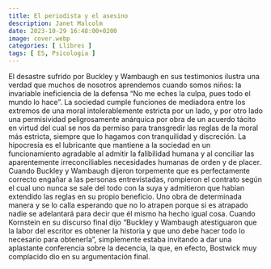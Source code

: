 ```yaml
---
title: El periodista y el asesino
description: Janet Malcolm
date: 2023-10-29 16:48:00+0200
image: cover.webp
categories: [ Llibres ]
tags: [ ES, Psicologia ]
---
```


El desastre sufrido por Buckley y Wambaugh en sus testimonios ilustra una verdad que muchos de nosotros aprendemos cuando somos niños: la invariable ineficiencia de la defensa “No me eches la culpa, pues todo el mundo lo hace”. La sociedad cumple funciones de mediadora entre los extremos de una moral intolerablemente estricta por un lado, y por otro lado una permisividad peligrosamente anárquica por obra de un acuerdo tácito en virtud del cual se nos da permiso para transgredir las reglas de la moral más estricta, siempre que lo hagamos con tranquilidad y discreción. La hipocresía es el lubricante que mantiene a la sociedad en un funcionamiento agradable al admitir la falibilidad humana y al conciliar las aparentemente irreconciliables necesidades humanas de orden y de placer. Cuando Buckley y Wambaugh dijeron torpemente que es perfectamente correcto engañar a las personas entrevistadas, rompieron el contrato según el cual uno nunca se sale del todo con la suya y admitieron que habían extendido las reglas en su propio beneficio. Uno obra de determinada manera y se lo calla esperando que no lo atrapen porque si es atrapado nadie se adelantará para decir que él mismo ha hecho igual cosa. Cuando Kornstein en su discurso final dijo “Buckley y Wambaugh atestiguaron que la labor del escritor es obtener la historia y que uno debe hacer todo lo necesario para obtenerla”, simplemente estaba invitando a dar una aplastante conferencia sobre la decencia, la que, en efecto, Bostwick muy complacido dio en su argumentación final.
